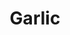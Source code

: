 ---
templateKey: blog-post
title: Garlic
description: Adds a wonderful zestiness to dishes. High quality garlic can be pretty spicy.,
featuredpost: false
featuredimage: /img/Garlic.png
sellPrice: 60
tags: 
  - Spring
---